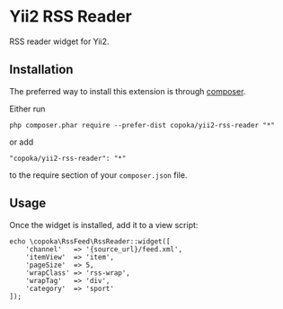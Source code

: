 Yii2 RSS Reader
===============
RSS reader widget for Yii2.


Installation
------------

The preferred way to install this extension is through [composer](http://getcomposer.org/download/).

Either run

    php composer.phar require --prefer-dist copoka/yii2-rss-reader "*"

or add

    "copoka/yii2-rss-reader": "*"

to the require section of your `composer.json` file.

Usage
-----

Once the widget is installed, add it to a view script:

    echo \copoka\RssFeed\RssReader::widget([
        'channel'   => '{source_url}/feed.xml',
        'itemView'  => 'item',
        'pageSize'  => 5,
        'wrapClass' => 'rss-wrap',
        'wrapTag'   => 'div',
        'category'  => 'sport'
    ]);
